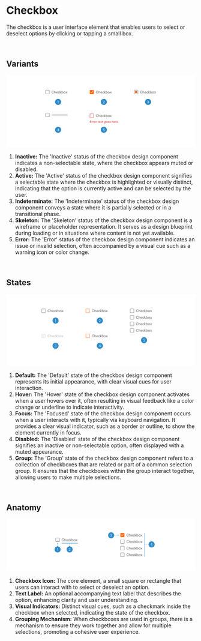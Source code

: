 # Checkbox

The checkbox is a user interface element that enables users to select or deselect options by clicking or tapping a small box.

</br>

## Variants

<img src="../../assets/images/components/checkbox-variants.jpg" alt="checkbox-variants" width="752"/>

1. <b>Inactive:</b> The 'Inactive' status of the checkbox design component indicates a non-selectable state, where the checkbox appears muted or disabled.
2. <b>Active:</b> The 'Active' status of the checkbox design component signifies a selectable state where the checkbox is highlighted or visually distinct, indicating that the option is currently active and can be selected by the user.
3. <b>Indeterminate:</b> The 'Indeterminate' status of the checkbox design component conveys a state where it is partially selected or in a transitional phase.
4. <b>Skeleton:</b> The 'Skeleton' status of the checkbox design component is a wireframe or placeholder representation. It serves as a design blueprint during loading or in situations where content is not yet available.
5. <b>Error:</b> The 'Error' status of the checkbox design component indicates an issue or invalid selection, often accompanied by a visual cue such as a warning icon or color change.

</br>

## States

<img src="../../assets/images/components/checkbox-states.jpg" alt="checkbox-states" width="752"/>

1. <b>Default:</b> The 'Default' state of the checkbox design component represents its initial appearance, with clear visual cues for user interaction.
2. <b>Hover:</b> The 'Hover' state of the checkbox design component activates when a user hovers over it, often resulting in visual feedback like a color change or underline to indicate interactivity.
3. <b>Focus:</b> The 'Focused' state of the checkbox design component occurs when a user interacts with it, typically via keyboard navigation. It provides a clear visual indicator, such as a border or outline, to show the element currently in focus.
4. <b>Disabled:</b> The 'Disabled' state of the checkbox design component signifies an inactive or non-selectable option, often displayed with a muted appearance.
5. <b>Group:</b> The 'Group' state of the checkbox design component refers to a collection of checkboxes that are related or part of a common selection group. It ensures that the checkboxes within the group interact together, allowing users to make multiple selections.

</br>

## Anatomy

<img src="../../assets/images/components/checkbox-anatomy.jpg" alt="checkbox-anatomy" width="752"/>

1. <b>Checkbox Icon:</b> The core element, a small square or rectangle that users can interact with to select or deselect an option.
2. <b>Text Label:</b> An optional accompanying text label that describes the option, enhancing clarity and user understanding.
3. <b>Visual Indicators:</b> Distinct visual cues, such as a checkmark inside the checkbox when selected, indicating the state of the checkbox.
4. <b>Grouping Mechanism:</b> When checkboxes are used in groups, there is a mechanism to ensure they work together and allow for multiple selections, promoting a cohesive user experience.
